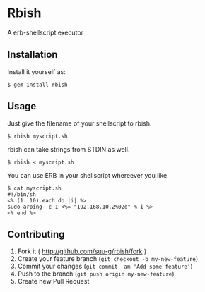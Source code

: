 # Rbish

A erb-shellscript executor

## Installation

Install it yourself as:

    $ gem install rbish

## Usage

Just give the filename of your shellscript to rbish.

    $ rbish myscript.sh

rbish can take strings from STDIN as well.

    $ rbish < myscript.sh

You can use ERB in your shellscript whereever you like.

    $ cat myscript.sh
    #!/bin/sh
    <% (1..10).each do |i| %>
    sudo arping -c 1 <%= "192.168.10.2%02d" % i %>
    <% end %>

## Contributing

1. Fork it ( http://github.com/suu-g/rbish/fork )
2. Create your feature branch (`git checkout -b my-new-feature`)
3. Commit your changes (`git commit -am 'Add some feature'`)
4. Push to the branch (`git push origin my-new-feature`)
5. Create new Pull Request
